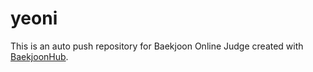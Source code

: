 # yeoni
This is an auto push repository for Baekjoon Online Judge created with [BaekjoonHub](https://github.com/BaekjoonHub/BaekjoonHub).
